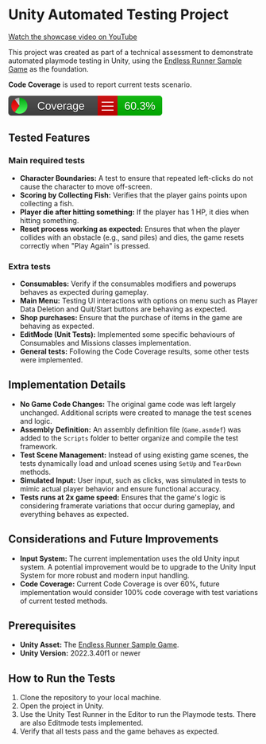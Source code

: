 # Unity Automated Testing Project

[Watch the showcase video on YouTube](https://www.youtube.com/watch?v=pFdLH5kJWdg)

This project was created as part of a technical assessment to demonstrate automated playmode testing in Unity, using the [Endless Runner Sample Game](https://assetstore.unity.com/packages/templates/tutorials/endless-runner-sample-game-87901) as the foundation.

**Code Coverage** is used to report current tests scenario.

![Test Coverage](./CodeCoverage/Report/badge_linecoverage.svg)


## Tested Features

### Main required tests
- **Character Boundaries:** A test to ensure that repeated left-clicks do not cause the character to move off-screen.
- **Scoring by Collecting Fish:** Verifies that the player gains points upon collecting a fish.
- **Player die after hitting something:** If the player has 1 HP, it dies when hitting something.
- **Reset process working as expected:** Ensures that when the player collides with an obstacle (e.g., sand piles) and dies, the game resets correctly when "Play Again" is pressed.

### Extra tests
- **Consumables:** Verify if the consumables modifiers and powerups behaves as expected during gameplay.
- **Main Menu:** Testing UI interactions with options on menu such as Player Data Deletion and Quit/Start buttons are behaving as expected.
- **Shop purchases:** Ensure that the purchase of items in the game are behaving as expected.
- **EditMode (Unit Tests):** Implemented some specific behaviours of Consumables and Missions classes implementation.
- **General tests:** Following the Code Coverage results, some other tests were implemented.

## Implementation Details

- **No Game Code Changes:** The original game code was left largely unchanged. Additional scripts were created to manage the test scenes and logic.
- **Assembly Definition:** An assembly definition file (`Game.asmdef`) was added to the `Scripts` folder to better organize and compile the test framework.
- **Test Scene Management:** Instead of using existing game scenes, the tests dynamically load and unload scenes using `SetUp` and `TearDown` methods.
- **Simulated Input:** User input, such as clicks, was simulated in tests to mimic actual player behavior and ensure functional accuracy.
- **Tests runs at 2x game speed:** Ensures that the game's logic is considering framerate variations that occur during gameplay, and everything behaves as expected.

## Considerations and Future Improvements

- **Input System:** The current implementation uses the old Unity input system. A potential improvement would be to upgrade to the Unity Input System for more robust and modern input handling.
- **Code Coverage:** Current Code Coverage is over 60%, future implementation would consider 100% code coverage with test variations of current tested methods.

## Prerequisites

- **Unity Asset:** The [Endless Runner Sample Game](https://assetstore.unity.com/packages/templates/tutorials/endless-runner-sample-game-87901).
- **Unity Version:** 2022.3.40f1 or newer

## How to Run the Tests

1. Clone the repository to your local machine.
2. Open the project in Unity.
3. Use the Unity Test Runner in the Editor to run the Playmode tests. There are also Editmode tests implemented.
4. Verify that all tests pass and the game behaves as expected.
